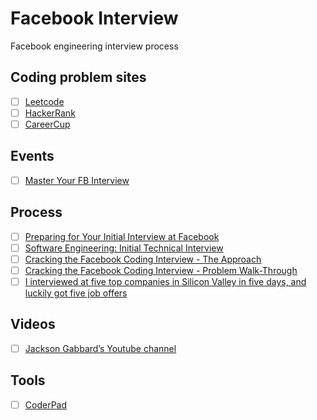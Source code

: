 # Facebook Interview
Facebook engineering interview process

## Coding problem sites
- [ ] [Leetcode](https://leetcode.com/problemset/all)
- [ ] [HackerRank](https://www.hackerrank.com/test/61sq9qfa63d/06a0a3f1a21d17dbad04a24fb285b5ce)
- [ ] [CareerCup](https://www.careercup.com/page?pid=facebook-interview-questions)

## Events
- [ ] [Master Your FB Interview](http://www.eventbrite.com/o/facebook-london-master-your-fb-interview-8037667565)

## Process
- [ ] [Preparing for Your Initial Interview at Facebook](https://www.facebook.com/careers/FEE-prep-initial)
- [ ] [Software Engineering: Initial Technical Interview](https://www.facebook.com/careers/life/interview_prep_video/?token=gdHrKVHYSARPr81L88wQ3DU9VueyEqcnUzZSXOlp85dj3G4TMV7rkwPmPRQlBuAm&id=311151072319467)
- [ ] [Cracking the Facebook Coding Interview - The Approach](https://vimeo.com/interviewprepsession/theapproach)
- [ ] [Cracking the Facebook Coding Interview - Problem Walk-Through](https://vimeo.com/interviewprepsession/problemwalkthrough)
- [ ] [I interviewed at five top companies in Silicon Valley in five days, and luckily got five job offers](https://medium.com/@XiaohanZeng/i-interviewed-at-five-top-companies-in-silicon-valley-in-five-days-and-luckily-got-five-job-offers-25178cf74e0f)

## Videos
- [ ] [Jackson Gabbard’s Youtube channel](https://www.youtube.com/channel/UCcdCkJKXlRoXVD03eo-q8mQ)

## Tools
- [ ] [CoderPad](https://coderpad.io/)
